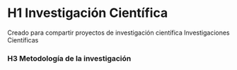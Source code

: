 # H1 Investigación Científica
Creado para compartir proyectos de investigación científica 
Investigaciones Científicas 
### H3 Metodología de la investigación
